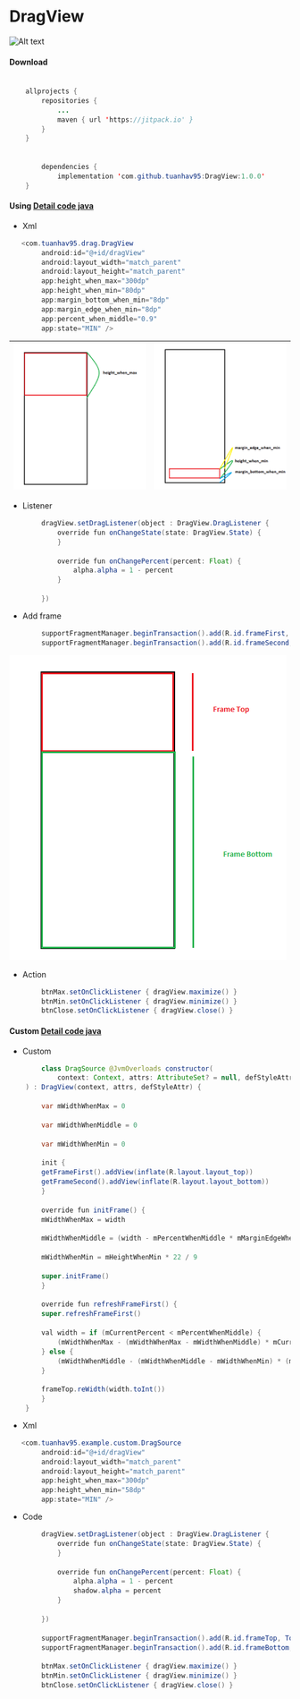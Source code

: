 # DragView

![Alt text](output/ezgif.com-video-to-gif.gif)

#### Download

```java

	allprojects {
		repositories {
			...
			maven { url 'https://jitpack.io' }
		}
	}
    
    
    	dependencies {
	        implementation 'com.github.tuanhav95:DragView:1.0.0'
	}
```

#### Using [Detail code java](https://github.com/tuanhav95/DragView/blob/master/example/src/main/java/com/tuanhav95/example/NormalActivity.kt)

* Xml

```java
   <com.tuanhav95.drag.DragView
        android:id="@+id/dragView"
        android:layout_width="match_parent"
        android:layout_height="match_parent"
        app:height_when_max="300dp"
        app:height_when_min="80dp"
        app:margin_bottom_when_min="8dp"
        app:margin_edge_when_min="8dp"
        app:percent_when_middle="0.9"
        app:state="MIN" />
```

![Alt text](output/height_when_max.png) | ![Alt text](output/height_when_min.png)
--- | --- 

* Listener

```java
        dragView.setDragListener(object : DragView.DragListener {
            override fun onChangeState(state: DragView.State) {
            }

            override fun onChangePercent(percent: Float) {
                alpha.alpha = 1 - percent
            }

        })
```

* Add frame

```java
        supportFragmentManager.beginTransaction().add(R.id.frameFirst, TopFragment()).commit() // add frame top
        supportFragmentManager.beginTransaction().add(R.id.frameSecond, BottomFragment()).commit() // add frame bottom
```

![Alt text](output/addFrame.png)

* Action

```java
        btnMax.setOnClickListener { dragView.maximize() }
        btnMin.setOnClickListener { dragView.minimize() }
        btnClose.setOnClickListener { dragView.close() }
```


#### Custom [Detail code java](https://github.com/tuanhav95/DragView/blob/master/example/src/main/java/com/tuanhav95/example/CustomActivity.kt)

* Custom
```java
        class DragSource @JvmOverloads constructor(
        	context: Context, attrs: AttributeSet? = null, defStyleAttr: Int = 0
	) : DragView(context, attrs, defStyleAttr) {

	    var mWidthWhenMax = 0

	    var mWidthWhenMiddle = 0

	    var mWidthWhenMin = 0

	    init {
		getFrameFirst().addView(inflate(R.layout.layout_top))
		getFrameSecond().addView(inflate(R.layout.layout_bottom))
	    }

	    override fun initFrame() {
		mWidthWhenMax = width

		mWidthWhenMiddle = (width - mPercentWhenMiddle * mMarginEdgeWhenMin).toInt()

		mWidthWhenMin = mHeightWhenMin * 22 / 9

		super.initFrame()
	    }

	    override fun refreshFrameFirst() {
		super.refreshFrameFirst()

		val width = if (mCurrentPercent < mPercentWhenMiddle) {
		    (mWidthWhenMax - (mWidthWhenMax - mWidthWhenMiddle) * mCurrentPercent)
		} else {
		    (mWidthWhenMiddle - (mWidthWhenMiddle - mWidthWhenMin) * (mCurrentPercent - mPercentWhenMiddle) / (1 - mPercentWhenMiddle))
		}

		frameTop.reWidth(width.toInt())
	    }
	}
```

* Xml
```java
   <com.tuanhav95.example.custom.DragSource
        android:id="@+id/dragView"
        android:layout_width="match_parent"
        android:layout_height="match_parent"
        app:height_when_max="300dp"
        app:height_when_min="58dp"
        app:state="MIN" />
```

* Code

```java
        dragView.setDragListener(object : DragView.DragListener {
            override fun onChangeState(state: DragView.State) {
            }

            override fun onChangePercent(percent: Float) {
                alpha.alpha = 1 - percent
                shadow.alpha = percent
            }

        })

        supportFragmentManager.beginTransaction().add(R.id.frameTop, TopFragment()).commit()
        supportFragmentManager.beginTransaction().add(R.id.frameBottom, BottomFragment()).commit()

        btnMax.setOnClickListener { dragView.maximize() }
        btnMin.setOnClickListener { dragView.minimize() }
        btnClose.setOnClickListener { dragView.close() }
```

